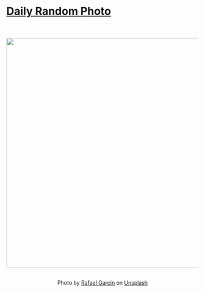 # [Daily Random Photo](https://www.dailyrandomphoto.com/)

<div align="center">
  <br>
  <br>
  <a href="https://www.dailyrandomphoto.com/p/2023/2023-01-30/"><img src="https://images.unsplash.com/photo-1673368777914-a3bdac42c5e0?crop=entropy&cs=tinysrgb&fit=max&fm=jpg&ixid=Mnw3NzUwOHwwfDF8cmFuZG9tfHx8fHx8fHx8MTY3NTAzODU2NQ&ixlib=rb-4.0.3&q=80&w=1080" width="600px"></a>
  <br>
  <br>
  <p class="has-text-grey">Photo by <a href="https://unsplash.com/@nimbus_vulpis?utm_source=Daily%20Random%20Photo&amp;utm_medium=referral" target="_blank" rel="noopener noreferrer">Rafael Garcin</a> on <a href="https://unsplash.com/photos/L7sDY9KL9G8?utm_source=Daily%20Random%20Photo&amp;utm_medium=referral" target="_blank" rel="noopener noreferrer">Unsplash</a></p>
</div>
